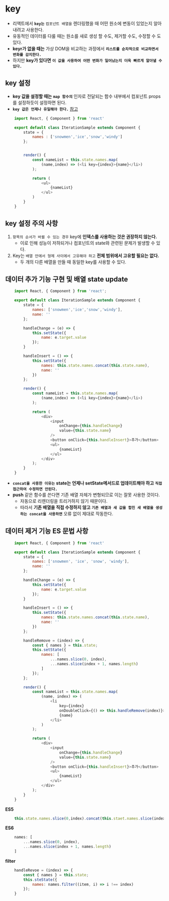 # key

- 리액트에서 **`key는`** `컴포넌트 배열을` 렌더링했을 때 어떤 원소에 변동이 있었는지 알아내려고 사용한다.
- 유동적인 데이터를 다룰 때는 원소를 새로 생성 할 수도, 제거할 수도, 수정할 수 도 있다. 
- **keyr가 없을 때는** 가상 DOM을 비교하는 과정에서 **`리스트를 순차적으로 비교하면서 변화를 감지한다.`** 
- 하지만 **key가 있다면** **`이 값을 사용하여 어떤 변화가 일어났는지 더욱 빠르게 알아낼 수 있다.`**

## key 설정

- **key 값을 설정할 때는** **`map 함수의`** 인자로 전달되는 함수 내부에서 컴포넌트 props를 설정하듯이 설정하면 된다. 
- **`key 값은 언제나 유일해야 한다.`** [참고](https://medium.com/@robinpokorny/index-as-a-key-is-an-anti-pattern-e0349aece318)

```js
    import React, { Component } from 'react'

    export default class IterationSample extends Component {
        state = {
            names : ['snowmen','ice','snow','windy']
        };


        render() {
            const nameList = this.state.names.map(
                (name,index) => (<li key={index}>{name}</li>)
            );

            return (
                <ul>
                    {nameList}
                </ul>
            )  
        }
    }
```

## key 설정 주의 사항

1. `항목의 순서가 바뀔 수 있는 경우` key에 **인덱스를 사용하는 것은 권장하지 않는다.** 
   - 이로 인해 성능이 저하되거나 컴포넌트의 state와 관련된 문제가 발생할 수 있다.
2. Key는 `배열 안에서 형제 사이에서 고유해야 하고` **전체 범위에서 고유할 필요는 없다.**
   -  두 개의 다른 배열을 만들 때 동일한 key를 사용할 수 있다.

## 데이터 추가 기능 구현 및 배열 state update

```js
    import React, { Component } from 'react';

    export default class IterationSample extends Component {
        state = {
            names: ['snowmen','ice','snow','windy'],
            name: ''
        };

        handleChange = (e) => {
            this.setState({
                name: e.target.value
            });
        }

        handleInsert = () => {
            this.setState({
                names: this.state.names.concat(this.state.name),
                name: ''
            })
        };

        render() {
            const nameList = this.state.names.map(
                (name,index) => (<li key={index}>{name}</li>)
            );

            return (
                <div>
                    <input
                        onChange={this.handleChange}
                        value={this.state.name}
                    />
                    <button onClick={this.handleInsert}>추가</button>
                    <ul>
                        {nameList}
                    </ul>        
                </div>
            );
        }
    }
```

- **`concat을 사용한 이유는`** **state는 언제나 setState메서드로 업데이트해야 하고** **`직접 접근하여 수정하면 안된다.`**
- **push** 같은 함수를 쓴다면 기존 배열 자체가 변형되므로 이는 잘못 사용한 것이다. 
  - 자동으로 리렌더링을 트리거하지 않기 때문이다.
  - 따라서 **기존 배열을 직접 수정하지 않고** **`기존 배열과 새 값을 합친 새 배열을 생성하는 concat을 사용하면`** 오류 없이 제대로 작동한다. 

## 데이터 제거 기능 ES 문법 사항

```js
    import React, { Component } from 'react'

    export default class IterationSample extends Component {
        state = {
            names: ['snowmen', 'ice', 'snow', 'windy'],
            name: ''
        };

        handleChange = (e) => {
            this.setState({
                name: e.target.value
            });
        }

        handleInsert = () => {
            this.setState({
                names: this.state.names.concat(this.state.name),
                name: ''
            })
        };

        handleRemove = (index) => {
            const { names } = this.state;
            this.setState({
                names: [
                    ...names.slice(0, index),
                    ...names.slice(index + 1, names.length)
                ]
            });
        };

        render() {
            const nameList = this.state.names.map(
                (name, index) => (
                    <li
                        key={index}
                        onDoubleClick={() => this.handleRemove(index)}>
                        {name}
                    </li>
                )
            );

            return (
                <div>
                    <input
                        onChange={this.handleChange}
                        value={this.state.name}
                    />
                    <button onClick={this.handleInsert}>추가</button>
                    <ul>
                        {nameList}
                    </ul>
                </div>
            );
        }
    }
```

**ES5**

```js
    this.state.names.slice(0,index).concat(this.staet.names.slice(index+1, this.state.names.length));
```

**ES6**

```js
    names: [
        ...names.slice(0, index),
        ...names.slice(index + 1, names.length)
    ]
```

**filter**

```js
    handleRevoe = (index) => {
        const { names } = this.state;
        this.steState({
            names: names.filter((item, i) => i !== index)
        });
    }
```